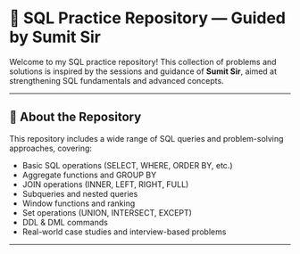 # 📘 SQL Practice Repository — Guided by Sumit Sir

Welcome to my SQL practice repository! This collection of problems and solutions is inspired by the sessions and guidance of **Sumit Sir**, aimed at strengthening SQL fundamentals and advanced concepts.

---

## 📌 About the Repository

This repository includes a wide range of SQL queries and problem-solving approaches, covering:

- Basic SQL operations (SELECT, WHERE, ORDER BY, etc.)
- Aggregate functions and GROUP BY
- JOIN operations (INNER, LEFT, RIGHT, FULL)
- Subqueries and nested queries
- Window functions and ranking
- Set operations (UNION, INTERSECT, EXCEPT)
- DDL & DML commands
- Real-world case studies and interview-based problems

---
